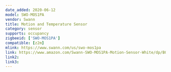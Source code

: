 ```yaml
---
date_added: 2020-06-12
model: SWO-MOS1PA
vendor: Swann
title: Motion and Temperature Sensor
category: sensor
supports: occupancy
zigbeeid: ['SWO-MOS1PA']
compatible: [z2m]
mlink: https://www.swann.com/us/swo-mos1pa
link: https://www.amazon.com/Swann-SWO-MOS1PA-Motion-Sensor-White/dp/B00VAIKNJO
link2: 
link3: 
---
```

